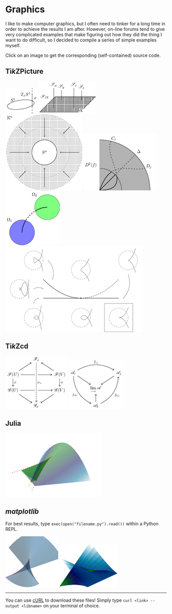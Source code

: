 # Graphics

I like to make computer graphics, but I often need to tinker for a long time
in order to achieve the results I am after.
However, on-line forums tend to give very complicated examples that make
figuring out how they did the thing I want to do difficult, so I decided to
compile a series of simple examples myself.

Click on an image to get the corresponding (self-contained) source code.

## Ti*k*ZPicture

[![Fibre bundle for the S1](img/graphics/TikZ/bundle_TS1.png)](https://raw.githubusercontent.com/cuspidalcoffee/examples/main/TikZPicture/bundle_TS1.tex)
[![Étalé space for a coherent sheaf](img/graphics/TikZ/coherent_etale.png)](https://raw.githubusercontent.com/cuspidalcoffee/examples/main/TikZPicture/coherent_etale.tex)
[![Deformation retract](img/graphics/TikZ/defretract.png)](https://raw.githubusercontent.com/cuspidalcoffee/examples/main/TikZPicture/defretract.tex)
[![Double point space](img/graphics/TikZ/double_point.png)](https://raw.githubusercontent.com/cuspidalcoffee/examples/main/TikZPicture/double_point.tex)
[![Path across two connected components](img/graphics/TikZ/pathcomponents.png)](https://raw.githubusercontent.com/cuspidalcoffee/examples/main/TikZPicture/pathcomponents.tex)
[![Parameter space for the A4 singularity](img/graphics/TikZ/parameter_space.png)](https://raw.githubusercontent.com/cuspidalcoffee/examples/main/TikZPicture/parameter_space.tex)
	
## Ti*k*Zcd

[![Morphism of sheaf stalks](img/graphics/TikZ/stalk_morphism.png)](https://raw.githubusercontent.com/cuspidalcoffee/examples/main/TikZcd/stalk_morphism.tex)
[![Co-cone](img/graphics/TikZ/meissner_colimit.png)](https://raw.githubusercontent.com/cuspidalcoffee/examples/main/TikZcd/meissner_colimit.tex)

## Julia

[![Swallowtail with double point space](img/graphics/Julia/swallowtail_dpspace.png)](https://raw.githubusercontent.com/cuspidalcoffee/examples/main/julia/swallow.jl)

## *matplotlib*
For best results, type `exec(open("filename.py").read())` within a Python REPL.

[![Swallowtail with double point space](img/graphics/matplotlib/swallowtail_dpspace.png)](https://raw.githubusercontent.com/cuspidalcoffee/examples/main/matplotlib/swallowtail_dpspace.py)
[![Folded Whitney umbrella](img/graphics/matplotlib/boxless_fwu.png)](https://raw.githubusercontent.com/cuspidalcoffee/examples/main/matplotlib/boxless_fwu.py)


---

You can use [cURL](https://curl.se) to download these files!
Simply type `curl <link> --output <libname>` on your terminal of choice.
